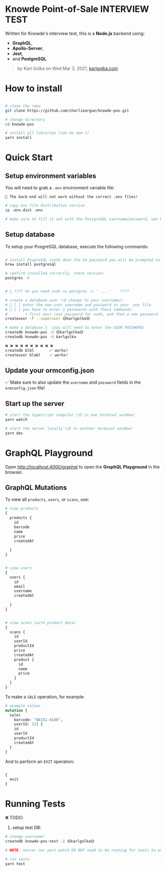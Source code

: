 # Knowde Point-of-Sale INTERVIEW TEST 

Written for Knowde's interview test, this is a **Node.js** backend using:
* **GraphQL**, 
* **Apollo-Server**, 
* **Jest**,
* and **PostgreSQL**

> by Karl Golka on Wed Mar 3, 2021, [karlgolka.com](https://karlgolka.com/)

# How to install

```sh

# clone the repo
git clone https://github.com/charlieargue/knowde-pos.git

# change directory 
cd knowde-pos

# install all libraries (can do npm i)
yarn install
```

# Quick Start

## Setup environment variables

You will need to grab a `.env` environment variable file:
```
🛑 The back-end will not work without the correct .env files!
```

```sh
# copy env file distribution version
cp .env.dist .env

# make sure to fill it out with the PostgreSQL username/password, see below...
```

## Setup database

To setup your PosgreSQL database, execute the following commands:
```sh

# install PosgreSQL (note doen the SA password you will be prompted to create)
brew install postgresql

# confirm installed correctly, check version:
postgres -V


# 🔴 ???? do you need sudo su postgres -c ' ... '    ????

# create a database user (🟡 change to your username):
# 🔴 [ ] enter the new user username and password in your .env file
# 🔴 [ ] you have to enter 2 passwords with these commands:
#        • first your root password for sudo, and then a new password for createuser
createuser -P --superuser 🟡karlgolka🟡

# make a database 🔴  (you will need to enter the USER PASSWORD)
createdb knowde-pos -U 🟡karlgolka🟡
createdb knowde-pos -U karlgolka

❌ ❌ ❌ ❌ ❌ ❌ ❌ ❌ ❌ ❌ 
createdb blbl       ✅ works!
createuser blabl    ✅ works!


```

## Update your ormconfig.json

✅ Make sure to also update the `username` and `password` fields in the `ormconfig.json` file!

## Start up the server

```sh
# start the typescript compiler (🟡 in one terminal window)
yarn watch
```

```sh
# start the server locally (🟡 in another terminal window)
yarn dev
```

# GraphQL Playground

Open [http://localhost:4000/graphql](http://localhost:4000/graphql) to open the **GraphQL Playground** in the browser.


## GraphQL Mutations

To view all `products`, `users`, or `scans`, use:
```graphql
# view products
{
  products {
    id
    barcode
    name
    price
    createdAt
    
  }
}


# view users
{
  users {
    id
    email
    username
    createdAt
    
  }
}


# view scans (with product data)
{
  scans {
    id
    userId
    productId
    price
    createdAt
    product {
      id
      name
      price
    }
  }
}

```

To make a `SALE` operation, for example:
```graphql
# example values
mutation {
  sale(
    barcode: "68151-4146",
    userId: 22) {
    id
    userId
    productId
    createdAt
  }
}

```

And to perform an `EXIT` operation:
```graphql

{
  exit
}
```


# Running Tests

❌ TODO:
1. setup test DB:
```sh
# change username!
createdb knowde-pos-test -U 🟡karlgolka🟡

# NOTE: server nor yarn watch DO NOT need to be running for tests to work!

# run tests
yarn test

```